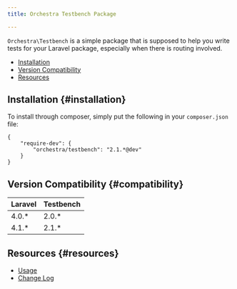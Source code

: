 ```yaml
---
title: Orchestra Testbench Package

---
```


`Orchestra\Testbench` is a simple package that is supposed to help you write tests for your Laravel package, especially when there is routing involved.

* [Installation](#installation)
* [Version Compatibility](#compatibility)
* [Resources](#resources)

## Installation {#installation}

To install through composer, simply put the following in your `composer.json` file:


    {
	    "require-dev": {
		    "orchestra/testbench": "2.1.*@dev"
	    }
    }

## Version Compatibility {#compatibility}

 Laravel  | Testbench
:---------|:----------
 4.0.*    | 2.0.*
 4.1.*    | 2.1.*

## Resources {#resources}

* [Usage](/docs/2.1/components/testbench/usage)
* [Change Log](/docs/2.1/components/testbench/changes#v2-1)
